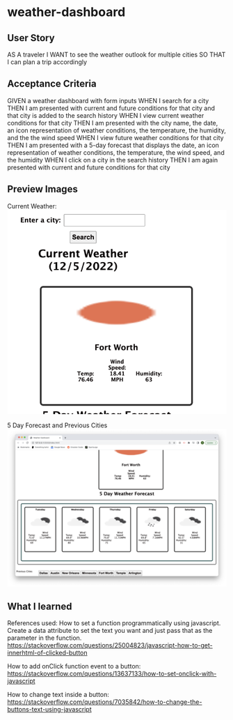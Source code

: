 # weather-dashboard

## User Story
AS A traveler
I WANT to see the weather outlook for multiple cities
SO THAT I can plan a trip accordingly

## Acceptance Criteria
GIVEN a weather dashboard with form inputs
WHEN I search for a city
THEN I am presented with current and future conditions for that city and that city is added to the search history
WHEN I view current weather conditions for that city
THEN I am presented with the city name, the date, an icon representation of weather conditions, the temperature, the humidity, and the the wind speed
WHEN I view future weather conditions for that city
THEN I am presented with a 5-day forecast that displays the date, an icon representation of weather conditions, the temperature, the wind speed, and the humidity
WHEN I click on a city in the search history
THEN I am again presented with current and future conditions for that city

## Preview Images

Current Weather:
![alt text](./assets/images/Current%20Weather.png)

5 Day Forecast and Previous Cities
![alt text](./assets/images/Forecast%20and%20previous%20cities.png)

## What I learned
References used:
How to set a function programmatically using javascript. Create a data attribute to set the text you want and just pass that as the parameter in the function.
https://stackoverflow.com/questions/25004823/javascript-how-to-get-innerhtml-of-clicked-button

How to add onClick function event to a button:
https://stackoverflow.com/questions/13637133/how-to-set-onclick-with-javascript

How to change text inside a button:
https://stackoverflow.com/questions/7035842/how-to-change-the-buttons-text-using-javascript